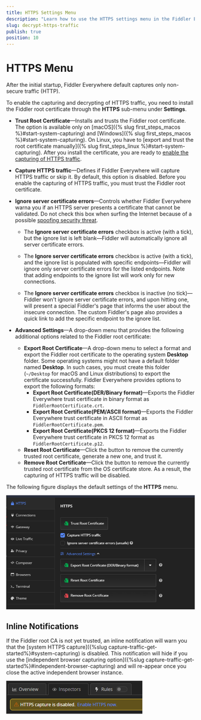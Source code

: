 ```yaml
---
title: HTTPS Settings Menu
description: "Learn how to use the HTTPS settings menu in the Fiddler Everywhere web-debugging proxy tool."
slug: decrypt-https-traffic
publish: true
position: 10
---
```


# HTTPS Menu

After the initial startup, Fiddler Everywhere default captures only non-secure traffic (HTTP).

To enable the capturing and decrypting of HTTPS traffic, you need to install the Fiddler root certificate through the **HTTPS** sub-menu under **Settings**.

- **Trust Root Certificate**&mdash;Installs and trusts the Fiddler root certificate. The option is available only on [macOS]({% slug first_steps_macos %}#start-system-capturing) and [Windows]({% slug first_steps_macos %}#start-system-capturing). On Linux, you have to [export and trust the root certificate manually]({% slug first_steps_linux %}#start-system-capturing). After you install the certificate, you are ready to [enable the capturing of HTTPS traffic](#capture-https-traffic).

- **Capture HTTPS traffic**&mdash;Defines if Fiddler Everywhere will capture HTTPS traffic or skip it. By default, this option is disabled. Before you enable the capturing of HTTPS traffic, you must trust the Fiddler root certificate.

- **Ignore server certificate errors**&mdash;Controls whether Fiddler Everywhere warna you if an HTTPS server presents a certificate that cannot be validated. Do not check this box when surfing the Internet because of a possible [spoofing security threat](https://en.wikipedia.org/wiki/Spoofing_attack). 

    * The **Ignore server certificate errors** checkbox is active (with a tick), but the ignore list is left blank&mdash;Fiddler will automatically ignore all server certificate errors. 

    * The **Ignore server certificate errors** checkbox is active (with a tick), and the ignore list is populated with specific endpoints&mdash;Fiddler will ignore only server certificate errors for the listed endpoints. Note that adding endpoints to the ignore list will work only for new connections.

    * The **Ignore server certificate errors** checkbox is inactive (no tick)&mdash;Fiddler won't ignore server certificate errors, and upon hitting one, will present a special Fiddler's page that informs the user about the insecure connection. The custom Fiddler's page also provides a quick link to add the specific endpoint to the ignore list.

- **Advanced Settings**&mdash;A drop-down menu that provides the following additional options related to the Fiddler root certificate:
    - **Export Root Certificate**&mdash;A drop-down menu to select a format and export the Fiddler root certificate to the operating system **Desktop** folder. Some operating systems might not have a default folder named **Desktop**. In such cases, you must create this folder (`~/Desktop` for macOS and Linux distributions) to export the certificate successfully. Fiddler Everywhere provides options to export the following formats:
        * **Export Root Certificate(DER/Binary format)**&mdash;Exports the Fiddler Everywhere trust certificate in binary format as `FiddlerRootCertificate.crt`.
        * **Export Root Certificate(PEM/ASCII format)**&mdash;Exports the Fiddler Everywhere trust certificate in ASCII format as `FiddlerRootCertificate.pem`.
        * **Export Root Certificate(PKCS 12 format)**&mdash;Exports the Fiddler Everywhere trust certificate in PKCS 12 format as `FiddlerRootCertificate.p12`.
    - **Reset Root Certificate**&mdash;Click the button to remove the currently trusted root certificate, generate a new one, and trust it.
    - **Remove Root Certificate**&mdash;Click the button to remove the currently trusted root certificate from the OS certificate store. As a result, the capturing of HTTPS traffic will be disabled.

The following figure displays the default settings of the **HTTPS** menu.  

![default https settings](../../images/settings/settings-https.png)

## Inline Notifications

If the Fiddler root CA is not yet trusted, an inline notification will warn you that the [system HTTPS capture]({%slug capture-traffic-get-started%}#system-capturing) is disabled. This notification will hide if you use the [independent browser capturing option]({%slug capture-traffic-get-started%}#independent-browser-capturing) and will re-appear once you close the active independent browser instance.

![inline notification](../../images/get-started/notification.png) 